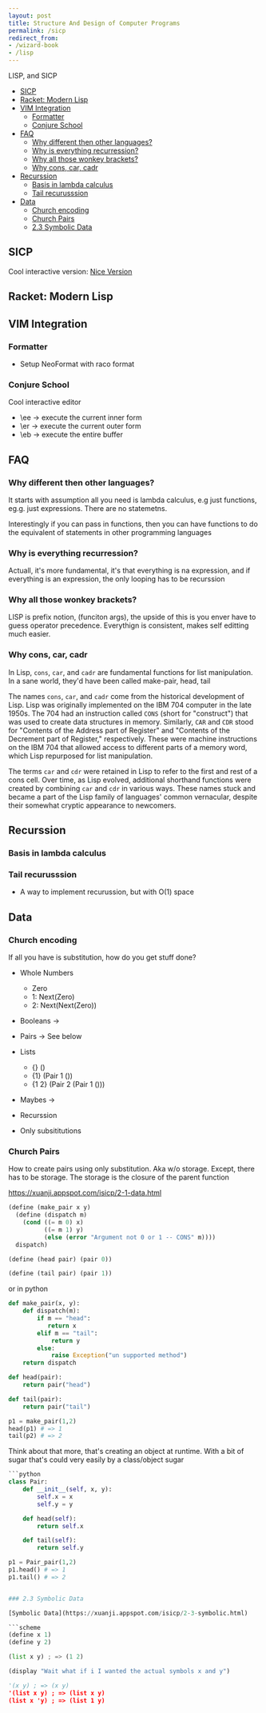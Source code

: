 ```yaml
---
layout: post
title: Structure And Design of Computer Programs
permalink: /sicp
redirect_from:
- /wizard-book
- /lisp
---
```


LISP, and SICP


<!-- prettier-ignore-start -->
<!-- vim-markdown-toc GFM -->

- [SICP](#sicp)
- [Racket: Modern Lisp](#racket-modern-lisp)
- [VIM Integration](#vim-integration)
    - [Formatter](#formatter)
    - [Conjure School](#conjure-school)
- [FAQ](#faq)
    - [Why different then other languages?](#why-different-then-other-languages)
    - [Why is everything recurression?](#why-is-everything-recurression)
    - [Why all those wonkey brackets?](#why-all-those-wonkey-brackets)
    - [Why cons, car, cadr](#why-cons-car-cadr)
- [Recurssion](#recurssion)
    - [Basis in lambda calculus](#basis-in-lambda-calculus)
    - [Tail recurusssion](#tail-recurusssion)
- [Data](#data)
    - [Church encoding](#church-encoding)
    - [Church Pairs](#church-pairs)
    - [2.3 Symbolic Data](#23-symbolic-data)

<!-- vim-markdown-toc -->
<!-- prettier-ignore-end -->

## SICP

Cool interactive version: [Nice Version](https://xuanji.appspot.com/isicp)

## Racket: Modern Lisp


## VIM Integration

### Formatter

* Setup NeoFormat with raco format

### Conjure School


Cool interactive editor

* \ee -> execute the current inner form
* \er -> execute the current outer form
* \eb -> execute the entire buffer

## FAQ

### Why different then other languages?

It starts with assumption all you need is lambda calculus, e.g just functions, eg.g. just expressions. There are no statemetns.

Interestingly if you can pass in functions, then you can have functions to do the equivalent of statements in other programming languages


### Why is everything recurression?

Actuall, it's more fundamental, it's that everything is na expression, and if everything is an expression, the only looping has to be recurssion


### Why all those wonkey brackets?

LISP is prefix notion, (funciton args), the upside of this is you enver have to guess operator precedence. Everythign is consistent, makes self editting much easier.

### Why cons, car, cadr

In Lisp, `cons`, `car`, and `cadr` are fundamental functions for list manipulation. In a sane world, they'd have been called make-pair, head, tail

The names `cons`, `car`, and `cadr` come from the historical development of Lisp. Lisp was originally implemented on the IBM 704 computer in the late 1950s. The 704 had an instruction called `CONS` (short for "construct") that was used to create data structures in memory. Similarly, `CAR` and `CDR` stood for "Contents of the Address part of Register" and "Contents of the Decrement part of Register," respectively. These were machine instructions on the IBM 704 that allowed access to different parts of a memory word, which Lisp repurposed for list manipulation.

The terms `car` and `cdr` were retained in Lisp to refer to the first and rest of a cons cell. Over time, as Lisp evolved, additional shorthand functions were created by combining `car` and `cdr` in various ways. These names stuck and became a part of the Lisp family of languages' common vernacular, despite their somewhat cryptic appearance to newcomers.




## Recurssion

### Basis in lambda calculus

### Tail recurusssion

* A way to implement recurussion, but with O(1) space


## Data

### Church encoding

If all you have is substitution, how do you get stuff done?

* Whole Numbers
    * Zero
    * 1: Next(Zero)
    * 2: Next(Next(Zero))
* Booleans ->
* Pairs -> See below
* Lists
    * {} ()
    * {1} (Pair 1 ())
    * {1 2} (Pair 2 (Pair 1 ()))
* Maybes ->

* Recurssion
* Only subsititutions

### Church Pairs

How to create pairs using only substitution.  Aka w/o storage. Except, there has to be storage. The storage is the closure of the parent function

https://xuanji.appspot.com/isicp/2-1-data.html

```scheme
(define (make_pair x y)
  (define (dispatch m)
    (cond ((= m 0) x)
          ((= m 1) y)
          (else (error "Argument not 0 or 1 -- CONS" m))))
  dispatch)

(define (head pair) (pair 0))

(define (tail pair) (pair 1))
```
or in python

```python
def make_pair(x, y):
    def dispatch(m):
        if m == "head":
           return x
        elif m == "tail":
            return y
        else:
            raise Exception("un supported method")
    return dispatch

def head(pair):
    return pair("head")

def tail(pair):
    return pair("tail")

p1 = make_pair(1,2)
head(p1) # => 1
tail(p2) # => 2
```

Think about that more, that's creating an object at runtime. With a bit of sugar that's could very easily by a class/object sugar

```python
```python
class Pair:
    def __init__(self, x, y):
        self.x = x
        self.y = y

    def head(self):
        return self.x

    def tail(self):
        return self.y

p1 = Pair_pair(1,2)
p1.head() # => 1
p1.tail() # => 2


### 2.3 Symbolic Data

[Symbolic Data](https://xuanji.appspot.com/isicp/2-3-symbolic.html)

```scheme
(define x 1)
(define y 2)

(list x y) ; => (1 2)

(display "Wait what if i I wanted the actual symbols x and y")

'(x y) ; => (x y)
'(list x y) ; => (list x y)
(list x 'y) ; => (list 1 y)



```



